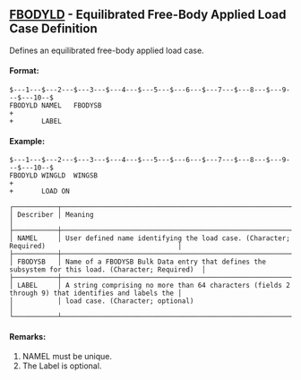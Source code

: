 ## [FBODYLD](https://nexus.hexagon.com/documentationcenter/bundle/MSC_Nastran_2022.4/page/Nastran_Combined_Book/qrg/bulkfgil/TOC.FBODYLD.xhtml) - Equilibrated Free-Body Applied Load Case Definition

Defines an equilibrated free-body applied load case.

#### Format:

```nastran
$---1---$---2---$---3---$---4---$---5---$---6---$---7---$---8---$---9---$---10--$
FBODYLD NAMEL   FBODYSB                                                 +       
+       LABEL           
```

#### Example:

```nastran
$---1---$---2---$---3---$---4---$---5---$---6---$---7---$---8---$---9---$---10--$
FBODYLD WINGLD  WINGSB                                                  +       
+       LOAD ON         
```

```text
┌───────────┬────────────────────────────────────────────────────────────────────────────────────────────────────┐
│ Describer │ Meaning                                                                                            │
├───────────┼────────────────────────────────────────────────────────────────────────────────────────────────────┤
│ NAMEL     │ User defined name identifying the load case. (Character; Required)                                 │
├───────────┼────────────────────────────────────────────────────────────────────────────────────────────────────┤
│ FBODYSB   │ Name of a FBODYSB Bulk Data entry that defines the subsystem for this load. (Character; Required)  │
├───────────┼────────────────────────────────────────────────────────────────────────────────────────────────────┤
│ LABEL     │ A string comprising no more than 64 characters (fields 2 through 9) that identifies and labels the │
│           │ load case. (Character; optional)                                                                   │
└───────────┴────────────────────────────────────────────────────────────────────────────────────────────────────┘
```

#### Remarks:

1. NAMEL must be unique.
2. The Label is optional.
